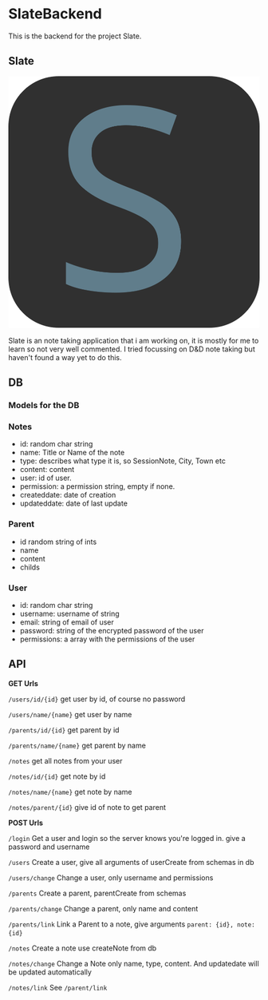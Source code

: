 # SlateBackend

This is the backend for the project Slate.

## Slate

![Logo](https://raw.githubusercontent.com/Waayway/slate-backend/main/logo.svg)

Slate is an note taking application that i am working on, it is mostly for me to learn so not very well commented.
I tried focussing on D&D note taking but haven't found a way yet to do this.

## DB

### Models for the DB

### Notes

- id: random char string
- name: Title or Name of the note
- type: describes what type it is, so SessionNote, City, Town etc
- content: content
- user: id of user.
- permission: a permission string, empty if none.
- createddate: date of creation
- updateddate: date of last update

### Parent

- id random string of ints
- name
- content
- childs

### User

- id: random char string
- username: username of string
- email: string of email of user
- password: string of the encrypted password of the user
- permissions: a array with the permissions of the user

## API

**GET Urls**

`/users/id/{id}` get user by id, of course no password

`/users/name/{name}` get user by name

`/parents/id/{id}` get parent by id

`/parents/name/{name}` get parent by name

`/notes` get all notes from your user

`/notes/id/{id}` get note by id

`/notes/name/{name}` get note by name

`/notes/parent/{id}` give id of note to get parent

**POST Urls**

`/login` Get a user and login so the server knows you're logged in. give a password and username

`/users` Create a user, give all arguments of userCreate from schemas in db

`/users/change` Change a user, only username and permissions

`/parents` Create a parent, parentCreate from schemas

`/parents/change` Change a parent, only name and content

`/parents/link` Link a Parent to a note, give arguments `parent: {id}, note: {id}`

`/notes` Create a note use createNote from db

`/notes/change` Change a Note only name, type, content. And updatedate will be updated automatically

`/notes/link` See `/parent/link`
